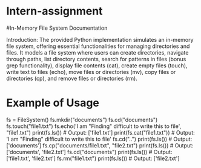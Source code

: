 # Intern-assignment
#In-Memory File System Documentation


Introduction:
The provided Python implementation simulates an in-memory file system, offering essential functionalities for managing directories and files. It models a file system where users can create directories, navigate through paths, list directory contents, search for patterns in files (bonus grep functionality), display file contents (cat), create empty files (touch), write text to files (echo), move files or directories (mv), copy files or directories (cp), and remove files or directories (rm).


  # Example of Usage
fs = FileSystem()
fs.mkdir("documents")
fs.cd("documents")
fs.touch("file1.txt")
fs.echo('I am "Finding" difficult to write this to file', "file1.txt")
print(fs.ls())  # Output: ['file1.txt']
print(fs.cat("file1.txt"))  # Output: 'I am "Finding" difficult to write this to file'
fs.cd("..")
print(fs.ls())  # Output: ['documents']
fs.cp("documents/file1.txt", "file2.txt")
print(fs.ls())  # Output: ['documents', 'file2.txt']
fs.cd("documents")
print(fs.ls())  # Output: ['file1.txt', 'file2.txt']
fs.rm("file1.txt")
print(fs.ls())  # Output: ['file2.txt']
